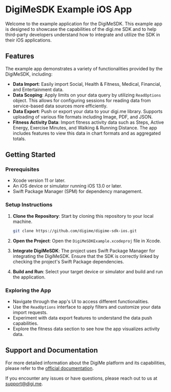 # DigiMeSDK Example iOS App

Welcome to the example application for the DigiMeSDK. This example app is designed to showcase the capabilities of the digi.me SDK and to help third-party developers understand how to integrate and utilize the SDK in their iOS applications.

## Features

The example app demonstrates a variety of functionalities provided by the DigiMeSDK, including:

- **Data Import**: Easily import Social, Health & Fitness, Medical, Financial, and Entertainment data.
- **Data Scoping**: Apply limits on your data query by utilizing `ReadOptions` object. This allows for configuring sessions for reading data from service-based data sources more efficiently.
- **Data Export**: Push or export your data to your digi.me library. Supports uploading of various file formats including Image, PDF, and JSON.
- **Fitness Activity Data**: Import fitness activity data such as Steps, Active Energy, Exercise Minutes, and Walking & Running Distance. The app includes features to view this data in chart formats and as aggregated totals.

## Getting Started

### Prerequisites

- Xcode version 11 or later.
- An iOS device or simulator running iOS 13.0 or later.
- Swift Package Manager (SPM) for dependency management.

### Setup Instructions

1. **Clone the Repository**: Start by cloning this repository to your local machine.

    ```bash
    git clone https://github.com/digime/digime-sdk-ios.git
    ```

2. **Open the Project**: Open the `DigiMeSDKExample.xcodeproj` file in Xcode.

3. **Integrate DigiMeSDK**: The project uses Swift Package Manager for integrating the DigiMeSDK. Ensure that the SDK is correctly linked by checking the project's Swift Package dependencies.

4. **Build and Run**: Select your target device or simulator and build and run the application.

### Exploring the App

- Navigate through the app's UI to access different functionalities.
- Use the `ReadOptions` interface to apply filters and customize your data import requests.
- Experiment with data export features to understand the data push capabilities.
- Explore the fitness data section to see how the app visualizes activity data.

## Support and Documentation

For more detailed information about the DigiMe platform and its capabilities, please refer to the [official documentation](https://developers.digi.me).

If you encounter any issues or have questions, please reach out to us at [support@digi.me](mailto:support@digi.me).
